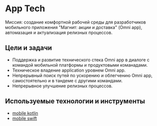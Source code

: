 # App Tech

Миссия: создание комфортной рабочей среды для разработчиков мобильного приложения "Магнит: акции и доставка" (Omni app), автомазация и актуализация релизных процессов.

## Цели и задачи

* Поддержка и развитие технического стека Omni app в диалоге с командой мобильной платформы и продуктовыми команадами.
* Техническое владение application уровнем Omni app.
* Непрерывный поиск путей по ускорению и облегчению Omni app, самостоятельно и в тандеме с другими командами.
* Непрерывное улучшение релизных процессов.

## Используемые технологии и инструменты

* [mobile kotlin](../tech/kotlin.md)
* [mobile swift](../tech/swift.md)
